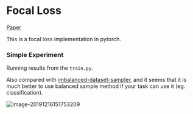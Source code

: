 # Focal Loss 

[Paper](https://arxiv.org/abs/1708.02002)

This is a focal loss implementation in pytorch.



### Simple Experiment

Running results from the `train.py`.

Also compared with [imbalanced-dataset-sampler](https://github.com/ufoym/imbalanced-dataset-sampler), and it seems that it is much better to use balanced sample method if your task can use it (eg. classification).

![image-20191216151753209](E:\aa\Zlab\FocalLoss.pytorch\assets\image-20191216151753209.png)